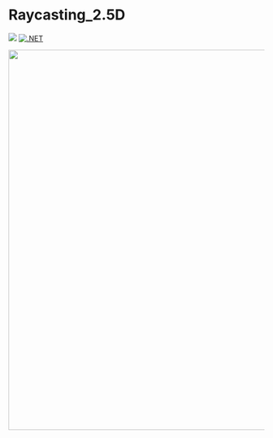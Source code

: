 # Raycasting_2.5D
[![](https://img.shields.io/badge/Language-Csharp-Green)]() [![.NET](https://blog.skillfactory.ru/wp-content/uploads/2023/03/microsoft_.net_logo.svg_.png)]()

<img src="./Gifs~/preview.gif" width="750">

